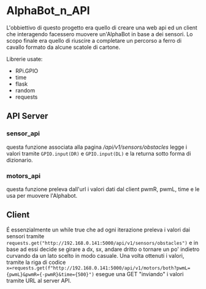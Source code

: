 # AlphaBot_n_API

L'obbiettivo di questo progetto era quello di creare una web api ed un client
che interagendo facessero muovere un'AlphaBot in base a dei sensori. Lo scopo
finale era quello di riuscire a completare un percorso a ferro di cavallo formato
da alcune scatole di cartone.

Librerie usate:
- RPi.GPIO
- time
- flask
- random
- requests

## API Server

### sensor_api
questa funzione associata alla pagina */api/v1/sensors/obstacles* legge i valori tramite
`GPIO.input(DR)` e `GPIO.input(DL)` e la returna sotto forma di dizionario.

### motors_api
questa funzione preleva dall'url i valori dati dal client pwmR, pwmL, time e
le usa per muovere l'Alphabot.

## Client

É essenzialmente un while true che ad ogni iterazione preleva i valori dai sensori
tramite `requests.get("http://192.168.0.141:5000/api/v1/sensors/obstacles")` e in base
ad essi decide se girare a dx, sx, andare dritto o tornare un po' indietro curvando da
un lato scelto in modo casuale. Una volta ottenuti i valori, tramite la riga di codice
`x=requests.get(f"http://192.168.0.141:5000/api/v1/motors/both?pwmL={pwmL}&pwmR={-pwmR}&time={500}")`
esegue una GET "inviando" i valori tramite URL al server API.

